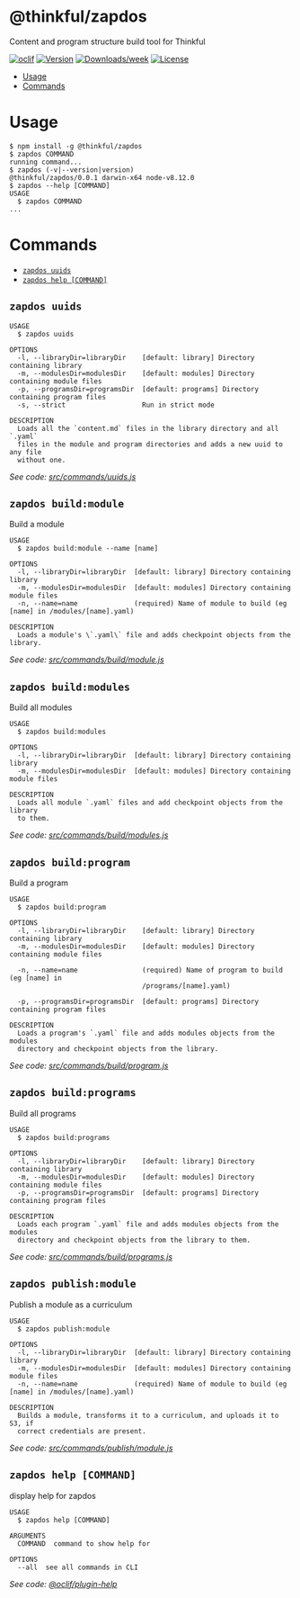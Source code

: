 # @thinkful/zapdos

Content and program structure build tool for Thinkful

[![oclif](https://img.shields.io/badge/cli-oclif-brightgreen.svg)](https://oclif.io)
[![Version](https://img.shields.io/npm/v/@thinkful/zapdos.svg)](https://npmjs.org/package/@thinkful/zapdos)
[![Downloads/week](https://img.shields.io/npm/dw/@thinkful/zapdos.svg)](https://npmjs.org/package/@thinkful/zapdos)
[![License](https://img.shields.io/npm/l/@thinkful/zapdos.svg)](https://github.com/Thinkful/zapdos/blob/master/package.json)

<!-- toc -->

- [Usage](#usage)
- [Commands](#commands)
  <!-- tocstop -->

# Usage

<!-- usage -->

```sh-session
$ npm install -g @thinkful/zapdos
$ zapdos COMMAND
running command...
$ zapdos (-v|--version|version)
@thinkful/zapdos/0.0.1 darwin-x64 node-v8.12.0
$ zapdos --help [COMMAND]
USAGE
  $ zapdos COMMAND
...
```

<!-- usagestop -->

# Commands

<!-- commands -->

- [`zapdos uuids`](#zapdos-uuids)
- [`zapdos help [COMMAND]`](#zapdos-help-command)

## `zapdos uuids`

```
USAGE
  $ zapdos uuids

OPTIONS
  -l, --libraryDir=libraryDir    [default: library] Directory containing library
  -m, --modulesDir=modulesDir    [default: modules] Directory containing module files
  -p, --programsDir=programsDir  [default: programs] Directory containing program files
  -s, --strict                   Run in strict mode

DESCRIPTION
  Loads all the `content.md` files in the library directory and all `.yaml`
  files in the module and program directories and adds a new uuid to any file
  without one.
```

_See code: [src/commands/uuids.js](https://github.com/Thinkful/zapdos/blob/v0.0.1/src/commands/uuids.js)_

## `zapdos build:module`

Build a module

```
USAGE
  $ zapdos build:module --name [name]

OPTIONS
  -l, --libraryDir=libraryDir  [default: library] Directory containing library
  -m, --modulesDir=modulesDir  [default: modules] Directory containing module files
  -n, --name=name              (required) Name of module to build (eg [name] in /modules/[name].yaml)

DESCRIPTION
  Loads a module's \`.yaml\` file and adds checkpoint objects from the library.
```

_See code: [src/commands/build/module.js](https://github.com/Thinkful/zapdos/blob/v0.0.1/src/commands/build/module.js)_

## `zapdos build:modules`

Build all modules

```
USAGE
  $ zapdos build:modules

OPTIONS
  -l, --libraryDir=libraryDir  [default: library] Directory containing library
  -m, --modulesDir=modulesDir  [default: modules] Directory containing module files

DESCRIPTION
  Loads all module `.yaml` files and add checkpoint objects from the library
  to them.
```

_See code: [src/commands/build/modules.js](https://github.com/Thinkful/zapdos/blob/v0.0.1/src/commands/build/modules.js)_

## `zapdos build:program`

Build a program

```
USAGE
  $ zapdos build:program

OPTIONS
  -l, --libraryDir=libraryDir    [default: library] Directory containing library
  -m, --modulesDir=modulesDir    [default: modules] Directory containing module files

  -n, --name=name                (required) Name of program to build (eg [name] in
                                 /programs/[name].yaml)

  -p, --programsDir=programsDir  [default: programs] Directory containing program files

DESCRIPTION
  Loads a program's `.yaml` file and adds modules objects from the modules
  directory and checkpoint objects from the library.
```

_See code: [src/commands/build/program.js](https://github.com/Thinkful/zapdos/blob/v0.0.1/src/commands/build/program.js)_

## `zapdos build:programs`

Build all programs

```
USAGE
  $ zapdos build:programs

OPTIONS
  -l, --libraryDir=libraryDir    [default: library] Directory containing library
  -m, --modulesDir=modulesDir    [default: modules] Directory containing module files
  -p, --programsDir=programsDir  [default: programs] Directory containing program files

DESCRIPTION
  Loads each program `.yaml` file and adds modules objects from the modules
  directory and checkpoint objects from the library to them.
```

_See code: [src/commands/build/programs.js](https://github.com/Thinkful/zapdos/blob/v0.0.1/src/commands/build/programs.js)_

## `zapdos publish:module`

Publish a module as a curriculum

```
USAGE
  $ zapdos publish:module

OPTIONS
  -l, --libraryDir=libraryDir  [default: library] Directory containing library
  -m, --modulesDir=modulesDir  [default: modules] Directory containing module files
  -n, --name=name              (required) Name of module to build (eg [name] in /modules/[name].yaml)

DESCRIPTION
  Builds a module, transforms it to a curriculum, and uploads it to S3, if
  correct credentials are present.
```

_See code: [src/commands/publish/module.js](https://github.com/Thinkful/zapdos/blob/v0.0.1/src/commands/publish/module.js)_

## `zapdos help [COMMAND]`

display help for zapdos

```
USAGE
  $ zapdos help [COMMAND]

ARGUMENTS
  COMMAND  command to show help for

OPTIONS
  --all  see all commands in CLI
```

_See code: [@oclif/plugin-help](https://github.com/oclif/plugin-help/blob/v2.1.2/src/commands/help.js)_

<!-- commandsstop -->
